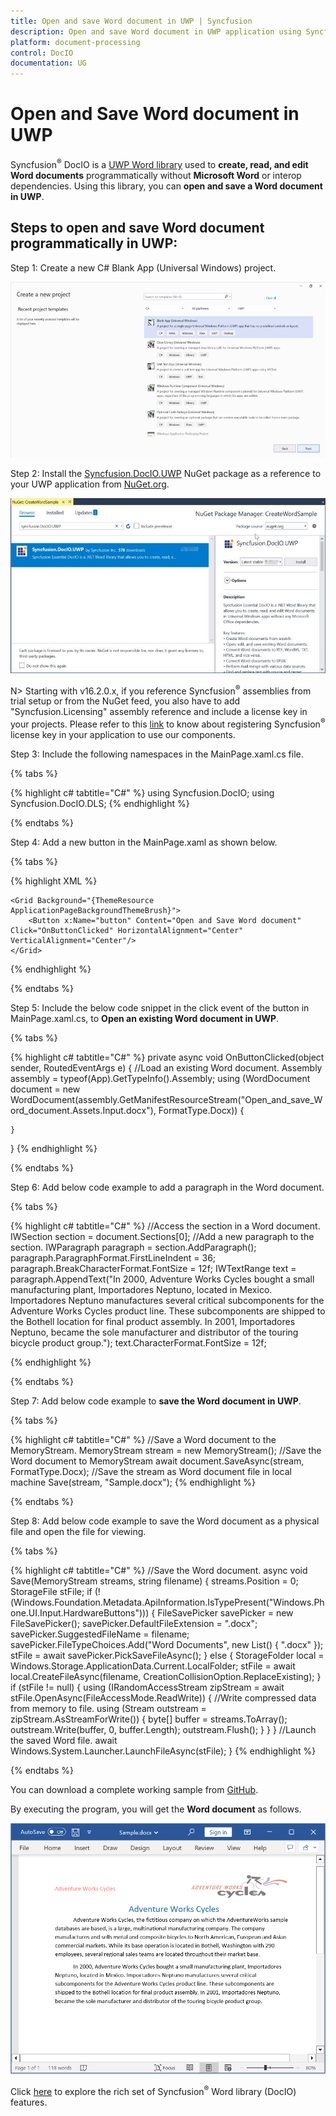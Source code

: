 ```yaml
---
title: Open and save Word document in UWP | Syncfusion
description: Open and save Word document in UWP application using Syncfusion<sup>&reg;</sup> UWP Word (DocIO) library without Microsoft Word or interop dependencies.
platform: document-processing
control: DocIO
documentation: UG
---
```


# Open and Save Word document in UWP

Syncfusion<sup>&reg;</sup> DocIO is a [UWP Word library](https://www.syncfusion.com/document-processing/word-framework/uwp/word-library) used to **create, read, and edit Word documents** programmatically without **Microsoft Word** or interop dependencies. Using this library, you can **open and save a Word document in UWP**.

## Steps to open and save Word document programmatically in UWP:

Step 1: Create a new C# Blank App (Universal Windows) project.

![Create UWP application in Visual Studio](UWP_images/Create_Project.png)

Step 2: Install the [Syncfusion.DocIO.UWP](https://www.nuget.org/packages/Syncfusion.DocIO.UWP/) NuGet package as a reference to your UWP application from [NuGet.org](https://www.nuget.org/).

![Install Syncfusion.DocIO.UWP NuGet package](UWP_images/Install_NuGet.jpg)

N> Starting with v16.2.0.x, if you reference Syncfusion<sup>&reg;</sup> assemblies from trial setup or from the NuGet feed, you also have to add "Syncfusion.Licensing" assembly reference and include a license key in your projects. Please refer to this [link](https://help.syncfusion.com/common/essential-studio/licensing/overview) to know about registering Syncfusion<sup>&reg;</sup> license key in your application to use our components.

Step 3: Include the following namespaces in the MainPage.xaml.cs file.

{% tabs %}

{% highlight c# tabtitle="C#" %}
using Syncfusion.DocIO;
using Syncfusion.DocIO.DLS;
{% endhighlight %}

{% endtabs %}

Step 4: Add a new button in the MainPage.xaml as shown below.

{% tabs %}

{% highlight XML %}

<Page
    x:Class="Open_and_save_Word_document.MainPage"
    xmlns="http://schemas.microsoft.com/winfx/2006/xaml/presentation"
    xmlns:x="http://schemas.microsoft.com/winfx/2006/xaml"
    xmlns:local="using:Open_and_save_Word_document"
    xmlns:d="http://schemas.microsoft.com/expression/blend/2008"
    xmlns:mc="http://schemas.openxmlformats.org/markup-compatibility/2006"
    mc:Ignorable="d">

    <Grid Background="{ThemeResource ApplicationPageBackgroundThemeBrush}">
        <Button x:Name="button" Content="Open and Save Word document" Click="OnButtonClicked" HorizontalAlignment="Center" VerticalAlignment="Center"/>
    </Grid>
</Page>

{% endhighlight %}

{% endtabs %}

Step 5: Include the below code snippet in the click event of the button in MainPage.xaml.cs, to **Open an existing Word document in UWP**.

{% tabs %}

{% highlight c# tabtitle="C#" %}
private async void OnButtonClicked(object sender, RoutedEventArgs e)
{
    //Load an existing Word document.
    Assembly assembly = typeof(App).GetTypeInfo().Assembly;
    using (WordDocument document = new WordDocument(assembly.GetManifestResourceStream("Open_and_save_Word_document.Assets.Input.docx"), FormatType.Docx))
    {
    
    }
}
{% endhighlight %}

{% endtabs %}

Step 6: Add below code example to add a paragraph in the Word document.

{% tabs %}

{% highlight c# tabtitle="C#" %}
//Access the section in a Word document.
IWSection section = document.Sections[0];
//Add a new paragraph to the section.
IWParagraph paragraph = section.AddParagraph();
paragraph.ParagraphFormat.FirstLineIndent = 36;
paragraph.BreakCharacterFormat.FontSize = 12f;
IWTextRange text = paragraph.AppendText("In 2000, Adventure Works Cycles bought a small manufacturing plant, Importadores Neptuno, located in Mexico. Importadores Neptuno manufactures several critical subcomponents for the Adventure Works Cycles product line. These subcomponents are shipped to the Bothell location for final product assembly. In 2001, Importadores Neptuno, became the sole manufacturer and distributor of the touring bicycle product group.");
text.CharacterFormat.FontSize = 12f;

{% endhighlight %}

{% endtabs %}

Step 7: Add below code example to **save the Word document in UWP**.

{% tabs %}

{% highlight c# tabtitle="C#" %}
//Save a Word document to the MemoryStream.
MemoryStream stream = new MemoryStream();
//Save the Word document to MemoryStream
await document.SaveAsync(stream, FormatType.Docx);
//Save the stream as Word document file in local machine
Save(stream, "Sample.docx");
{% endhighlight %}

{% endtabs %}

Step 8: Add below code example to save the Word document as a physical file and open the file for viewing.

{% tabs %}

{% highlight c# tabtitle="C#" %}
//Save the Word document.
async void Save(MemoryStream streams, string filename)
{
    streams.Position = 0;
    StorageFile stFile;
    if (!(Windows.Foundation.Metadata.ApiInformation.IsTypePresent("Windows.Phone.UI.Input.HardwareButtons")))
    {
        FileSavePicker savePicker = new FileSavePicker();
        savePicker.DefaultFileExtension = ".docx";
        savePicker.SuggestedFileName = filename;
        savePicker.FileTypeChoices.Add("Word Documents", new List<string>() { ".docx" });
        stFile = await savePicker.PickSaveFileAsync();
    }
    else
    {
        StorageFolder local = Windows.Storage.ApplicationData.Current.LocalFolder;
        stFile = await local.CreateFileAsync(filename, CreationCollisionOption.ReplaceExisting);
    }
    if (stFile != null)
    {
        using (IRandomAccessStream zipStream = await stFile.OpenAsync(FileAccessMode.ReadWrite))
        {
            //Write compressed data from memory to file.
            using (Stream outstream = zipStream.AsStreamForWrite())
            {
                byte[] buffer = streams.ToArray();
                outstream.Write(buffer, 0, buffer.Length);
                outstream.Flush();
            }
        }
    }
    //Launch the saved Word file.
    await Windows.System.Launcher.LaunchFileAsync(stFile);
}
{% endhighlight %}

{% endtabs %}

You can download a complete working sample from [GitHub](https://github.com/SyncfusionExamples/DocIO-Examples/tree/main/Read-and-Save-document/Open-and-save-Word-document/UWP).

By executing the program, you will get the **Word document** as follows.

![UWP open and save output Word document](UWP_images/OpenAndSaveOutput.png)

Click [here](https://www.syncfusion.com/document-processing/word-framework/uwp) to explore the rich set of Syncfusion<sup>&reg;</sup> Word library (DocIO) features. 
